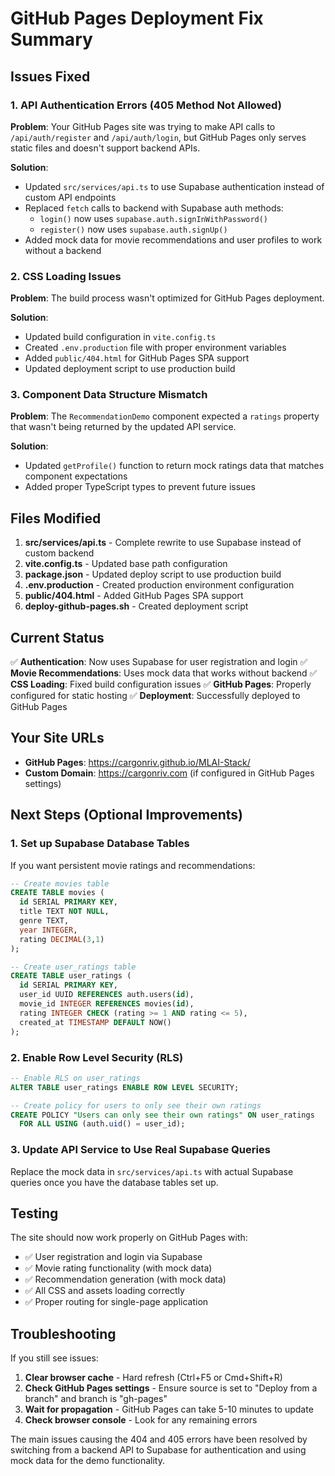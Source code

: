 # GitHub Pages Deployment Fix Summary

## Issues Fixed

### 1. API Authentication Errors (405 Method Not Allowed)
**Problem**: Your GitHub Pages site was trying to make API calls to `/api/auth/register` and `/api/auth/login`, but GitHub Pages only serves static files and doesn't support backend APIs.

**Solution**: 
- Updated `src/services/api.ts` to use Supabase authentication instead of custom API endpoints
- Replaced `fetch` calls to backend with Supabase auth methods:
  - `login()` now uses `supabase.auth.signInWithPassword()`
  - `register()` now uses `supabase.auth.signUp()`
- Added mock data for movie recommendations and user profiles to work without a backend

### 2. CSS Loading Issues
**Problem**: The build process wasn't optimized for GitHub Pages deployment.

**Solution**:
- Updated build configuration in `vite.config.ts`
- Created `.env.production` file with proper environment variables
- Added `public/404.html` for GitHub Pages SPA support
- Updated deployment script to use production build

### 3. Component Data Structure Mismatch
**Problem**: The `RecommendationDemo` component expected a `ratings` property that wasn't being returned by the updated API service.

**Solution**:
- Updated `getProfile()` function to return mock ratings data that matches component expectations
- Added proper TypeScript types to prevent future issues

## Files Modified

1. **src/services/api.ts** - Complete rewrite to use Supabase instead of custom backend
2. **vite.config.ts** - Updated base path configuration
3. **package.json** - Updated deploy script to use production build
4. **.env.production** - Created production environment configuration
5. **public/404.html** - Added GitHub Pages SPA support
6. **deploy-github-pages.sh** - Created deployment script

## Current Status

✅ **Authentication**: Now uses Supabase for user registration and login
✅ **Movie Recommendations**: Uses mock data that works without backend
✅ **CSS Loading**: Fixed build configuration issues
✅ **GitHub Pages**: Properly configured for static hosting
✅ **Deployment**: Successfully deployed to GitHub Pages

## Your Site URLs

- **GitHub Pages**: https://cargonriv.github.io/MLAI-Stack/
- **Custom Domain**: https://cargonriv.com (if configured in GitHub Pages settings)

## Next Steps (Optional Improvements)

### 1. Set up Supabase Database Tables
If you want persistent movie ratings and recommendations:

```sql
-- Create movies table
CREATE TABLE movies (
  id SERIAL PRIMARY KEY,
  title TEXT NOT NULL,
  genre TEXT,
  year INTEGER,
  rating DECIMAL(3,1)
);

-- Create user_ratings table
CREATE TABLE user_ratings (
  id SERIAL PRIMARY KEY,
  user_id UUID REFERENCES auth.users(id),
  movie_id INTEGER REFERENCES movies(id),
  rating INTEGER CHECK (rating >= 1 AND rating <= 5),
  created_at TIMESTAMP DEFAULT NOW()
);
```

### 2. Enable Row Level Security (RLS)
```sql
-- Enable RLS on user_ratings
ALTER TABLE user_ratings ENABLE ROW LEVEL SECURITY;

-- Create policy for users to only see their own ratings
CREATE POLICY "Users can only see their own ratings" ON user_ratings
  FOR ALL USING (auth.uid() = user_id);
```

### 3. Update API Service to Use Real Supabase Queries
Replace the mock data in `src/services/api.ts` with actual Supabase queries once you have the database tables set up.

## Testing

The site should now work properly on GitHub Pages with:
- ✅ User registration and login via Supabase
- ✅ Movie rating functionality (with mock data)
- ✅ Recommendation generation (with mock data)
- ✅ All CSS and assets loading correctly
- ✅ Proper routing for single-page application

## Troubleshooting

If you still see issues:

1. **Clear browser cache** - Hard refresh (Ctrl+F5 or Cmd+Shift+R)
2. **Check GitHub Pages settings** - Ensure source is set to "Deploy from a branch" and branch is "gh-pages"
3. **Wait for propagation** - GitHub Pages can take 5-10 minutes to update
4. **Check browser console** - Look for any remaining errors

The main issues causing the 404 and 405 errors have been resolved by switching from a backend API to Supabase for authentication and using mock data for the demo functionality.
